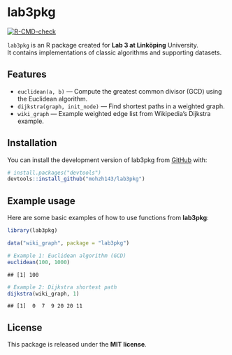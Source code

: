 
# lab3pkg

<!-- badges: start -->

[![R-CMD-check](https://github.com/mohzh143/lab3pkg/actions/workflows/R-CMD-check.yaml/badge.svg)](https://github.com/mohzh143/lab3pkg/actions/workflows/R-CMD-check.yaml)
<!-- badges: end -->

`lab3pkg` is an R package created for **Lab 3 at Linköping**
University.  
It contains implementations of classic algorithms and supporting
datasets.

## Features

- `euclidean(a, b)` — Compute the greatest common divisor (GCD) using
  the Euclidean algorithm.  
- `dijkstra(graph, init_node)` — Find shortest paths in a weighted
  graph.  
- `wiki_graph` — Example weighted edge list from Wikipedia’s Dijkstra
  example.

## Installation

You can install the development version of lab3pkg from
[GitHub](https://github.com/) with:

``` r
# install.packages("devtools")
devtools::install_github("mohzh143/lab3pkg")
```

## Example usage

Here are some basic examples of how to use functions from **lab3pkg**:

``` r
library(lab3pkg)

data("wiki_graph", package = "lab3pkg")

# Example 1: Euclidean algorithm (GCD)
euclidean(100, 1000)
```

    ## [1] 100

``` r
# Example 2: Dijkstra shortest path
dijkstra(wiki_graph, 1)
```

    ## [1]  0  7  9 20 20 11

## License

This package is released under the **MIT license**.
